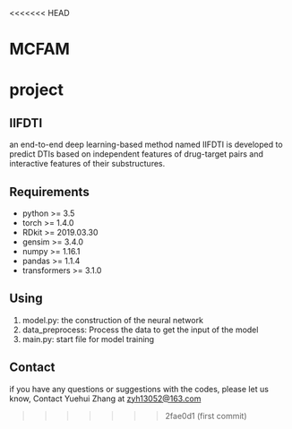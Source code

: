 <<<<<<< HEAD
# MCFAM
project
=======
## IIFDTI
an end-to-end deep learning-based method named IIFDTI is developed to predict DTIs based on independent features of drug-target pairs and interactive features of their substructures.

## Requirements
- python >= 3.5
- torch >= 1.4.0
- RDkit >= 2019.03.30
- gensim >= 3.4.0
- numpy >= 1.16.1
- pandas >= 1.1.4
- transformers >= 3.1.0

## Using
1. model.py: the construction of the neural network
2. data_preprocess: Process the data to get the input of the model
3. main.py: start file for model training

## Contact
if you have any questions or suggestions with the codes, please let us know, Contact Yuehui Zhang at zyh13052@163.com
>>>>>>> 2fae0d1 (first commit)
